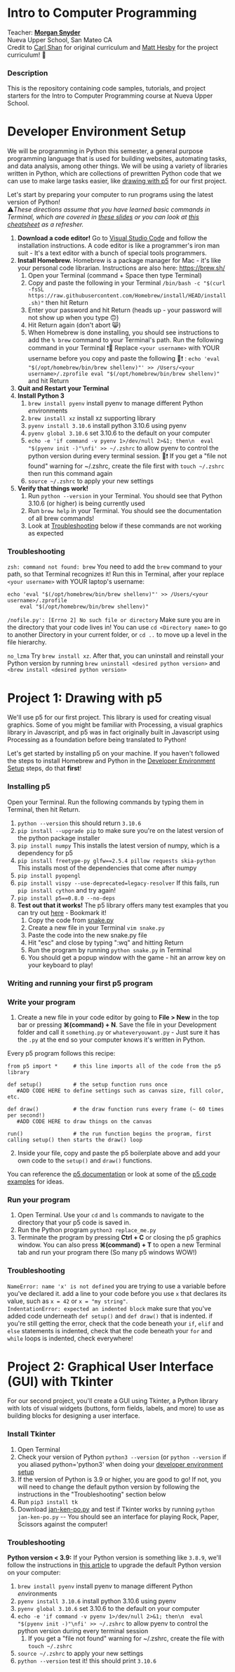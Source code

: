 # Intro to Computer Programming
Teacher: **[Morgan Snyder](https://github.com/morgansierrasnyder)** \
Nueva Upper School, San Mateo CA \
Credit to [Carl Shan](https://github.com/carlshan/intro_to_computer_programming) for original curriculum and [Matt Hesby](https://github.com/MattHesby) for the project curriculum! :tada: 

### Description
This is the repository containing code samples, tutorials, and project starters for the Intro to Computer Programming course at Nueva Upper School.

# Developer Environment Setup
We will be programming in Python this semester, a general purpose programming language that is used for building websites, automating tasks, and data analysis, among other things. We will be using a variety of libraries written in Python, which are collections of prewritten Python code that we can use to make large tasks easier, like [drawing with p5](https://github.com/morgansierrasnyder/intro_to_computer_programming#project-1-drawing-with-p5) for our first project.

Let's start by preparing your computer to run programs using the latest version of Python! \
⚠*These directions assume that you have learned basic commands in Terminal, which are covered in [these slides](https://docs.google.com/presentation/d/1CojhIzUy_x16zoKOE_BFhZST0xzP3eFsVbdQRhcbuCk/edit?usp=sharing) or you can look at [this cheatsheet](https://github.com/0nn0/terminal-mac-cheatsheet#core-commands) as a refresher.*

1. **Download a code editor!** Go to [Visual Studio Code](https://code.visualstudio.com/download) and follow the installation instructions. A code editor is like a programmer's iron man suit - It's a text editor with a bunch of special tools programmers.
2. **Install Homebrew.** Homebrew is a package manager for Mac - it's like your personal code librarian. Instructions are also here: https://brew.sh/
   1. Open your Terminal (command + Space then type Terminal)
   2. Copy and paste the following in your Terminal `/bin/bash -c "$(curl -fsSL https://raw.githubusercontent.com/Homebrew/install/HEAD/install.sh)"` then hit Return
   3. Enter your password and hit Return (heads up - your password will not show up when you type 🙃)
   4. Hit Return again (don't abort 😸)
   5. When Homebrew is done installing, you should see instructions to add the `% brew` command to your Terminal's path. Run the following command in your Terminal ❗🛑 Replace `<your username>` with YOUR username before you copy and paste the following 🛑❗ : `echo 'eval "$(/opt/homebrew/bin/brew shellenv)"' >> /Users/<your username>/.zprofile
    eval "$(/opt/homebrew/bin/brew shellenv)"` and hit Return
3. **Quit and Restart your Terminal**
4. **Install Python 3**
   1. `brew install pyenv` install pyenv to manage different Python *env*ironments
   2. `brew install xz` install xz supporting library
   3. `pyenv install 3.10.6` install python 3.10.6 using pyenv 
   4. `pyenv global 3.10.6` set 3.10.6 to the default on your computer
   5. `echo -e 'if command -v pyenv 1>/dev/null 2>&1; then\n  eval "$(pyenv init -)"\nfi' >> ~/.zshrc` to allow pyenv to control the python version during every terminal session. 🛑❗ If you get a "file not found" warning for ~/.zshrc, create the file first with `touch ~/.zshrc` then run this command again
   6. `source ~/.zshrc` to apply your new settings
5. **Verify that things work!**
   1. Run `python --version` in your Terminal. You should see that Python 3.10.6 (or higher) is being currently used
   2. Run `brew help` in your Terminal. You should see the documentation of all brew commands!
   3. Look at [Troubleshooting](###Troubleshooting) below if these commands are not working as expected

### Troubleshooting
```zsh: command not found: brew```
You need to add the `brew` command to your path, so that Terminal recognizes it! Run this in Terminal, after your replace `<your username>` with YOUR laptop's username:
```
echo 'eval "$(/opt/homebrew/bin/brew shellenv)"' >> /Users/<your username>/.zprofile
    eval "$(/opt/homebrew/bin/brew shellenv)"
```

`/nofile.py': [Errno 2] No such file or directory`
Make sure you are in the directory that your code lives in! You can use `cd <Directory name>` to go to another Directory in your current folder, or `cd ..` to move up a level in the file hierarchy.

`no_lzma`
Try `brew install xz`. After that, you can uninstall and reinstall your Python version by running `brew uninstall <desired python version>` and `<brew install <desired python version>`
    
# Project 1: Drawing with p5

We'll use p5 for our first project. This library is used for creating visual graphics. Some of you might be familiar with Processing, a visual graphics library in Javascript, and p5 was in fact originally built in Javascript using Processing as a foundation before being translated to Python!

Let's get started by installing p5 on your machine. If you haven't followed the steps to install Homebrew and Python in the [Developer Environment Setup](https://github.com/morgansierrasnyder/intro_to_computer_programming#developer-environment-setup) steps, do that **first**!

### Installing p5
Open your Terminal. Run the following commands by typing them in Terminal, then hit Return.
1. `python --version` this should return `3.10.6`
2. `pip install --upgrade pip` to make sure you're on the latest version of the python package installer
2. `pip install numpy` This installs the latest version of numpy, which is a dependency for p5
3. `pip install freetype-py glfw==2.5.4 pillow requests skia-python` This installs most of the dependencies that come after numpy
4. `pip install pyopengl`
5. `pip install vispy --use-deprecated=legacy-resolver` If this fails, run `pip install cython` and try again!
6. `pip install p5==0.8.0 --no-deps`
7. **Test out that it works!** The p5 library offers many test examples that you can try out [here](https://github.com/p5py/p5-examples) - Bookmark it!
   1. Copy the code from [snake.py](https://raw.githubusercontent.com/p5py/p5-examples/master/misc/games/snake.py)
   2. Create a new file in your Terminal `vim snake.py`
   3. Paste the code into the new snake.py file
   4. Hit "esc" and close by typing ":wq" and hitting Return
   5. Run the program by running `python snake.py` in Terminal
   6. You should get a popup window with the game - hit an arrow key on your keyboard to play!

### Writing and running your first p5 program

### Write your program
1. Create a new file in your code editor by going to **File > New** in the top bar or pressing **⌘(command) + N**. Save the file in your Development folder and call it `something.py` or `whateveryouwant.py` - Just sure it has the `.py` at the end so your computer knows it's written in Python.

Every p5 program follows this recipe:
```
from p5 import *     # this line imports all of the code from the p5 library

def setup()          # the setup function runs once
   #ADD CODE HERE to define settings such as canvas size, fill color, etc.

def draw()           # the draw function runs every frame (~ 60 times per second!)
   #ADD CODE HERE to draw things on the canvas
   
run()                # the run function begins the program, first calling setup() then starts the draw() loop
```
2. Inside your file, copy and paste the p5 boilerplate above and add your own code to the `setup()` and `draw()` functions.

You can reference the [p5 documentation](https://p5.readthedocs.io/en/latest/reference/index.html) or look at some of the [p5 code examples](https://github.com/p5py/p5-examples) for ideas.

### Run your program
1. Open Terminal. Use your `cd` and `ls` commands to navigate to the directory that your p5 code is saved in.
2. Run the Python program `python3 replace_me.py`
3. Terminate the program by pressing **Ctrl + C** or closing the p5 graphics window. You can also press **⌘(command) + T** to open a new Terminal tab and run your program there (So many p5 windows WOW!)

### Troubleshooting
`NameError: name 'x' is not defined` you are trying to use a variable before you've declared it. add a line to your code before you use `x` that declares its value, such as `x = 42` or `x = "my string"`. \
`IndentationError: expected an indented block` make sure that you've added code underneath `def setup()` and `def draw()` that is indented. if you're still getting the error, check that the code beneath your `if`, `elif` and `else` statements is indented, check that the code beneath your `for` and `while` loops is indented, check everywhere!

# Project 2: Graphical User Interface (GUI) with Tkinter

For our second project, you'll create a GUI using Tkinter, a Python library with lots of visual widgets (buttons, form fields, labels, and more) to use as building blocks for designing a user interface.

### Install Tkinter
1. Open Terminal
2. Check your version of Python `python3 --version` (or `python --version` if you aliased python='python3' when doing your [developer environment setup](https://github.com/morgansierrasnyder/intro_to_computer_programming#developer-environment-setup)
3. If the version of Python is 3.9 or higher, you are good to go! If not, you will need to change the default python version by following the instructions in the "Troubleshooting" section below
4. Run `pip3 install tk`
5. Download [jan-ken-po.py](https://drive.google.com/file/d/1mo_P5cTrWKnrpOcwWqWN2faYZoH84F9n/view?usp=sharing) and test if Tkinter works by running `python jan-ken-po.py` -- You should see an interface for playing Rock, Paper, Scissors against the computer!

### Troubleshooting
**Python version < 3.9:** If your Python version is something like `3.8.9`, we'll follow the instructions in [this article](https://opensource.com/article/19/5/python-3-default-mac) to upgrade the default Python version on your computer:
1. `brew install pyenv` install pyenv to manage different Python *env*ironments
2. `pyenv install 3.10.6` install python 3.10.6 using pyenv 
3. `pyenv global 3.10.6` set 3.10.6 to the default on your computer
4. `echo -e 'if command -v pyenv 1>/dev/null 2>&1; then\n  eval "$(pyenv init -)"\nfi' >> ~/.zshrc` to allow pyenv to control the python version during every terminal session
   1. If you get a "file not found" warning for ~/.zshrc, create the file with `touch ~/.zshrc`
5. `source ~/.zshrc` to apply your new settings
6. `python --version` test it! this should print `3.10.6`

